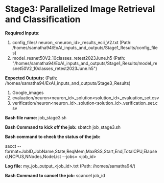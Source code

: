 # Stage3: Parallelized Image Retrieval and Classification

**Required Inputs:**
1) config_files/ neuron_<neuron_id>_results_ecii_V2.txt     (Path: /homes/samatha94/ExAI_inputs_and_outputs/Stage1_Results/config_files)
2) model_resnet50V2_10classes_retest2023June.h5             (Path: "/homes/samatha94/ExAI_inputs_and_outputs/Stage1_Results/model_resnet50V2_10classes_retest2023June.h5")


**Expected Outputs:**                  (Path: /homes/samatha94/ExAI_inputs_and_outputs/Stage3_Results)
1) Google_images
2) evaluation/neuron<neuron_id>_solution<solution_id>_evaluation_set.csv
3) verification/neuron<neuron_id>_solution<solution_id>_verification_set.csv



**Bash file name:** job_stage3.sh

**Bash Command to kick off the job:** sbatch job_stage3.sh

**Bash command to check the status of the job:** 

sacct --format=JobID,JobName,State,ReqMem,MaxRSS,Start,End,TotalCPU,Elapsed,NCPUS,NNodes,NodeList --jobs= <job_id>

**Log file:** my_job_output_<job_id>.txt (Path: /homes/samatha94/)

**Bash Command to cancel the job:** scancel job_id


